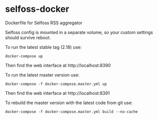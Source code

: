 # selfoss-docker
Dockerfile for Selfoss RSS aggregator

Selfoss config is mounted in a separate volume, so your custom settings should survive reboot.

To run the latest stable tag (2.18) use:
```
docker-compose up
```
Then find the web interface at http://localhost:8390


To run the latest master version use:
```
docker-compose -f docker-compose.master.yml up
```
Then find the web interface at http://localhost:8391


To rebuild the master version with the latest code from git use:
```
docker-compose -f docker-compose.master.yml build --no-cache
```
